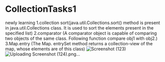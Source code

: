 

# CollectionTasks1
newly learning
1.collection sort(java.util.Collections.sort() method is present in java.util.Collections class. It is used to sort the elements present in the specified list)
2.comparator  (A comparator object is capable of comparing two objects of the same class. Following function compare obj1 with obj2.)
3.Map.entry (The Map. entrySet method returns a collection-view of the map, whose elements are of this class)
![Screenshot (123)](https://user-images.githubusercontent.com/113417088/221118940-c115a178-3108-435f-a50a-1b97b12b6459.png)
![Uploading Screenshot (124).png…]()
